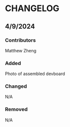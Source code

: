# CHANGELOG

## 4/9/2024
### Contributors
Matthew Zheng

### Added
Photo of assembled devboard

### Changed
N/A

### Removed
N/A